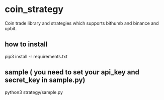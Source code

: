 # coin_strategy
Coin trade library and strategies which supports bithumb and binance and upbit. 

## how to install
pip3 install -r requirements.txt

## sample ( you need to set your api_key and secret_key in sample.py)
python3 strategy/sample.py

